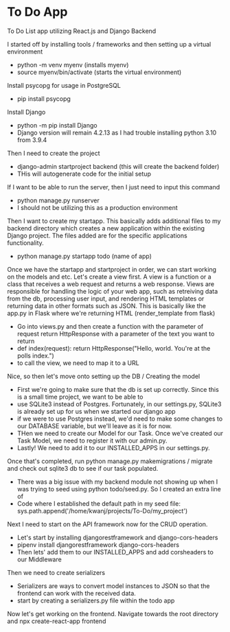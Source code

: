 # To Do App
To Do List app utilizing React.js and Django Backend

I started off by installing tools / frameworks and then setting up a virtual environment
- python -m venv myenv (installs myenv)
- source myenv/bin/activate (starts the virtual environment)

Install psycopg for usage in PostgreSQL
- pip install psycopg

Install Django
- python -m pip install Django
- Django version will remain 4.2.13 as I had trouble installing python 3.10 from 3.9.4

Then I need to create the project
- django-admin startproject backend (this will create the backend folder)
- THis will autogenerate code for the initial setup

If I want to be able to run the server, then I just need to input this command
- python manage.py runserver
- I should not be utilizing this as a production environment

Then I want to create my startapp. This basically adds additional files to my backend directory which creates a new application
within the existing Django project. The files added are for the specific applications functionality.
- python manage.py startapp todo (name of app)

Once we have the startapp and startproject in order, we can start working on the models and etc. Let's create a view first.
A view is a function or a class that receives a web request and returns a web response. Views are responsible for handling the logic
of your web app, such as retreiving data from the db, processing user input, and rendering HTML templates or returning data in other 
formats such as JSON. This is basically like the app.py in Flask where we're returning HTML (render_template from flask)
- Go into views.py and then create a function with the parameter of request return HttpResponse with a parameter of the text you want to return
- def index(request):
    return HttpResponse("Hello, world. You're at the polls index.")
- to call the view, we need to map it to a URL


Nice, so then let's move onto setting up the DB / Creating the model
- First we're going to make sure that the db is set up correctly. Since this is a small time project, we want to be able to 
- use SQLite3 instead of Postgres. Fortunately, in our settings.py, SQLite3 is already set up for us when we started our django app
- if we were to use Postgres instead, we'd need to make some changes to our DATABASE variable, but we'll leave as it is for now.
- THen we need to create our Model for our Task. Once we've created our Task Model, we need to register it with our admin.py.
- Lastly! We need to add it to our INSTALLED_APPS in our settings.py.

Once that's completed, run python manage.py makemigrations / migrate and check out sqlite3 db to see if our task populated.
- There was a big issue with my backend module not showing up when I was trying to seed using python todo/seed.py. So I created an extra line of
- Code where I established the default path in my seed file: sys.path.append('/home/kwanj/projects/To-Do/my_project') 

Next I need to start on the API framework now for the CRUD operation.
- Let's start by installing djangorestframework and django-cors-headers
- pipenv install djangorestframework django-cors-headers
- Then lets' add them to our INSTALLED_APPS and add corsheaders to our Middleware

Then we need to create serializers
- Serializers are ways to convert model instances to JSON so that the frontend can work with the received data.
- start by creating a serializers.py file within the todo app


Now let's get working on the frontend. Navigate towards the root directory and npx create-react-app frontend
